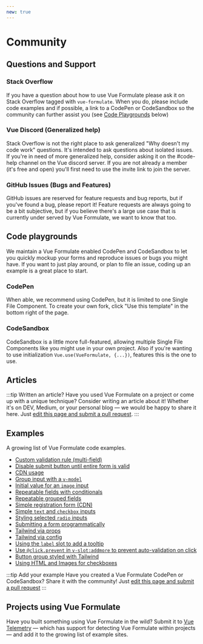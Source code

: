 ```yaml
---
new: true
---
```


# Community

## Questions and Support

### Stack Overflow

If you have a question about how to use Vue Formulate please ask it on
Stack Overflow tagged with `vue-formulate`. When you do, please include code
examples and if possible, a link to a CodePen or CodeSandbox so the community
can further assist you (see [Code Playgrounds](#code-playgrounds) below)

<stack-overflow-link />

### Vue Discord (Generalized help)

Stack Overflow is not the right place to ask generalized "Why doesn't my code
work" questions. It's intended to ask questions about isolated issues. If you're
in need of more generalized help, consider asking it on the #code-help channel
on the Vue discord server. If you are not already a member (it's free and open)
you'll first need to use the invite link to join the server.

<vue-discord-link />

### GitHub Issues (Bugs and Features)

GitHub issues are reserved for feature requests and bug reports, but if you've
found a bug, please report it! Feature requests are always going to be a bit
subjective, but if you believe there's a large use case that is currently under
served by Vue Formulate, we want to know that too.

<github-issues-link />

## Code playgrounds

We maintain a Vue Formulate enabled CodePen and CodeSandbox to let you quickly
mockup your forms and reproduce issues or bugs you might have. If you want to
just play around, or plan to file an issue, coding up an example is a great
place to start.

### CodePen
When able, we recommend using CodePen, but it is limited to one
Single File Component. To create your own fork, click "Use this template" in the
bottom right of the page.

<codepen-link />

### CodeSandbox

CodeSandbox is a little more full-featured, allowing multiple Single File
Components like you might use in your own project. Also if you're wanting to use
initialization `Vue.use(VueFormulate, {...})`, features this is the one to use.

<codesandbox-link />


## Articles

<ArticleCard
  href="https://dev.to/justinschroeder/introducing-vue-formulate-truly-delightful-form-authoring-56f5"
  image="/assets/img/og.jpg"
  image-alt="Vue Formulate Logo"
  headline="Introducing Vue Formulate — truly delightful form authoring."
  copy="An overview of Vue Formulate by the author. Why it exists, what it does, and where it is going."
/>

<ArticleCard
  href="https://dev.to/justinschroeder/tailwind-vue-formulate-24k1"
  image="https://res.cloudinary.com/practicaldev/image/fetch/s--q0Wc3dER--/c_imagga_scale,f_auto,fl_progressive,h_500,q_auto,w_1000/https://assets.wearebraid.com/vue-formulate/vueformulate-tailwinds_og.jpg"
  image-alt="Vue Formulate heart Tailwind"
  headline="Tailwind + Vue Formulate = ❤️"
  copy="Using the newly customizable classes in Vue Formulate, learn how to leverage the Tailwind CSS utility framework to quickly add custom styling to your forms."
/>

<!-- ===========YOUR ARTICLE HERE=============================== -->
<!-- Copy one of the article cards above and fill out the relevant props! -->


<!-- =========================================================== -->
:::tip Written an article?
Have you used Vue Formulate on a project or come up with a unique technique?
Consider writing an article about it! Whether it's on DEV, Medium, or your personal blog
— we would be happy to share it here. Just [edit this page and submit a pull request](https://github.com/wearebraid/vueformulate.com/edit/master/docs/guide/community/README.md).
:::

## Examples

A growing list of Vue Formulate code examples.

- [Custom validation rule (multi-field)](https://codepen.io/justin-schroeder/pen/ExPagor)
- [Disable submit button until entire form is valid](https://codepen.io/justin-schroeder/pen/KKzaqjJ)
- [CDN usage](https://codepen.io/justin-schroeder/pen/Poqmyba)
- [Group input with a `v-model`](https://codepen.io/justin-schroeder/pen/PoPxyLx)
- [Initial value for an `image` input](https://codepen.io/justin-schroeder/pen/KKdOBvX)
- [Repeatable fields with conditionals](https://codepen.io/justin-schroeder/pen/BajBWWm)
- [Repeatable grouped fields](https://codepen.io/boyd/pen/oNjaoLQ)
- [Simple registration form (CDN)](https://codepen.io/justin-schroeder/pen/ExjRdRZ)
- [Simple `text` and `checkbox` inputs](https://codepen.io/justin-schroeder/pen/dyYQZgr)
- [Styling selected `radio` inputs](https://codepen.io/justin-schroeder/pen/xxZbVNd)
- [Submitting a form programmatically](https://codepen.io/justin-schroeder/pen/qBbEZGX)
- [Tailwind via props](https://codesandbox.io/s/tailwind-vue-formulate-2-password-reset-styled-t1k0h?file=/src/components/Demo-02.vue)
- [Tailwind via config](https://codesandbox.io/s/tailwind-vue-formulate-2-password-reset-all-global-kydyp)
- [Using the `label` slot to add a tooltip](https://codepen.io/justin-schroeder/pen/rNOQQww)
- [Use `@click.prevent` in `v-slot:addmore` to prevent auto-validation on click](https://codesandbox.io/s/use-prevent-to-add-element-to-vue-formulate-group-without-it-validation-triggered-n2wg6?file=/src/components/Reproduction.vue)
- [Button group styled with Tailwind](https://codesandbox.io/s/tailwind-vue-formulate-button-group-iq4we)
- [Using HTML and Images for checkboxes](https://codesandbox.io/s/vue-formulate-image-checkboxes-example-clbwf?file=/src/components/Reproduction.vue)

:::tip Add your example
Have you created a Vue Formulate CodePen or CodeSandbox? Share it with the
community! Just [edit this page and submit a pull request](https://github.com/wearebraid/vueformulate.com/edit/master/docs/guide/community/README.md)
:::

## Projects using Vue Formulate

Have you built something using Vue Formulate in the wild? Submit it to [Vue Telemetry](https://vuetelemetry.com/) — which
has support for detecting Vue Formulate within projects — and add it to the growing list of example sites.

<vuetelemetry-link />
